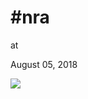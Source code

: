 # #nra











at

August 05, 2018















![](Screenshot%2Bfrom%2B2018-08-05%2B07-33-39.png)
